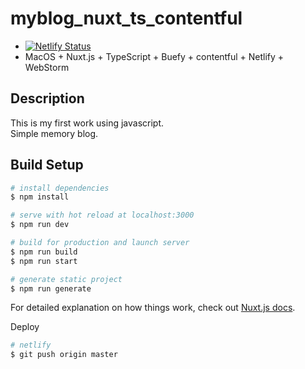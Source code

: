 # myblog_nuxt_ts_contentful
* [![Netlify Status](https://api.netlify.com/api/v1/badges/f4283c76-91e6-4af4-9506-eb6812774fb8/deploy-status)](https://app.netlify.com/sites/gapao-blog/deploys)<br>
* MacOS + Nuxt.js + TypeScript + Buefy + contentful + Netlify + WebStorm

## Description
This is my first work using javascript.<br>
Simple memory blog.
 

## Build Setup

``` bash
# install dependencies
$ npm install

# serve with hot reload at localhost:3000
$ npm run dev

# build for production and launch server
$ npm run build
$ npm run start

# generate static project
$ npm run generate
```

For detailed explanation on how things work, check out [Nuxt.js docs](https://nuxtjs.org).


Deploy
``` bash
# netlify
$ git push origin master
```

